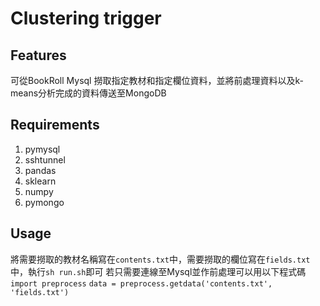 # Clustering trigger
## Features
可從BookRoll Mysql 撈取指定教材和指定欄位資料，並將前處理資料以及k-means分析完成的資料傳送至MongoDB
## Requirements
1. pymysql
2. sshtunnel
3. pandas
4. sklearn
5. numpy
6. pymongo
## Usage
將需要撈取的教材名稱寫在`contents.txt`中，需要撈取的欄位寫在`fields.txt`中，執行`sh run.sh`即可
若只需要連線至Mysql並作前處理可以用以下程式碼
`import preprocess`
`data = preprocess.getdata('contents.txt', 'fields.txt')`
